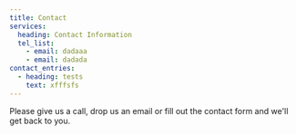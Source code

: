 ```yaml
---
title: Contact
services:
  heading: Contact Information
  tel_list:
    - email: dadaaa
    - email: dadada
contact_entries:
  - heading: tests
    text: xfffsfs
---
```

Please give us a call, drop us an email or fill out the contact form and we'll get back to you.
